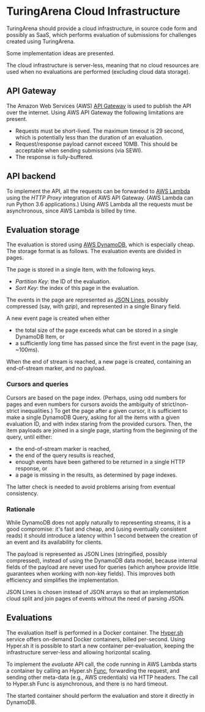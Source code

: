 # TuringArena Cloud Infrastructure

TuringArena should provide a cloud infrastructure,
in source code form and possibly as SaaS,
which performs evaluation of submissions
for challenges created using TuringArena.

Some implementation ideas are presented.

The cloud infrastructure is server-less,
meaning that no cloud resources are used
when no evaluations are performed
(excluding cloud data storage).

## API Gateway

The Amazon Web Services (AWS) [API Gateway](https://aws.amazon.com/api-gateway/)
is used to publish the API over the internet.
Using AWS API Gateway the following limitations are present.

- Requests must be short-lived.
The maximum timeout is 29 second, which is potentially less than the duration of an evaluation. 
- Request/response payload cannot exceed 10MB.
This should be acceptable when sending submissions (via SEWI).
- The response is fully-buffered.

## API backend

To implement the API,
all the requests
can be forwarded to [AWS Lambda](https://aws.amazon.com/lambda/)
using the *HTTP Proxy* integration of AWS API Gateway.
(AWS Lambda can run Python 3.6 applications.)
Using AWS Lambda all the requests must be asynchronous,
since AWS Lambda is billed by time.

## Evaluation storage

The evaluation is stored using [AWS DynamoDB](https://aws.amazon.com/dynamodb/),
which is especially cheap.
The storage format is as follows.
The evaluation events are divided in pages.

The page is stored in a single Item, with the following keys.

- *Partition Key*: the ID of the evaluation.
- *Sort Key*: the index of this page in the evaluation.

The events in the page are represented as [JSON Lines](http://jsonlines.org),
possibly compressed (say, with *gzip*), and represented in a single Binary field.

A new event page is created when either

- the total size of the page exceeds what can be stored in a single DynamoDB Item, or
- a sufficiently long time has passed since the first event in the page (say, ~100ms).

When the end of stream is reached,
a new page is created, containing an end-of-stream marker, and no payload.

### Cursors and queries

Cursors are based on the page index.
(Perhaps, using odd numbers for pages and even numbers for cursors
avoids the ambiguity of strict/non-strict inequalities.)
To get the page after a given cursor,
it is sufficient to make a single DynamoDB Query,
asking for all the items with a given evaluation ID,
and with index staring from the provided cursors.
Then, the item payloads are joined in a single page,
starting from the beginning of the query, until either:

- the end-of-stream marker is reached,
- the end of the query results is reached,
- enough events have been gathered to be returned in a single HTTP response, or
- a page is missing in the results, as determined by page indexes. 

The latter check is needed to avoid problems arising from eventual consistency.

### Rationale

While DynamoDB does not apply naturally to representing streams,
it is a good compromise: it's fast and cheap, and (using eventually consistent reads) 
it should introduce a latency within 1 second
between the creation of an event and its availability for clients.

The payload is represented as JSON Lines (stringified, possibly compressed),
instead of using the DynamoDB data model,
because internal fields of the payload are never used for queries
(which anyhow provide little guarantees when working with non-key fields).
This improves both efficiency and simplifies the implementation.

JSON Lines is chosen instead of JSON arrays so that an implementation
cloud split and join pages of events without the need of parsing JSON.

## Evaluations

The evaluation itself is performed in a Docker container.
The [Hyper.sh](www.hyper.sh) service offers on-demand Docker containers,
billed per-second.
Using Hyper.sh it is possible to start a new container per-evaluation,
keeping the infrastructure server-less
and allowing horizontal scaling.

To implement the *evaluate* API call,
the code running in AWS Lambda
starts a container by calling an Hyper.sh [Func](https://docs.hyper.sh/Feature/container/func.html),
forwarding the request,
and sending other meta-data (e.g., AWS credentials) via HTTP headers.
The call to Hyper.sh Func is asynchronous,
and there is no hard timeout.

The started container should perform the evaluation
and store it directly in DynamoDB.
